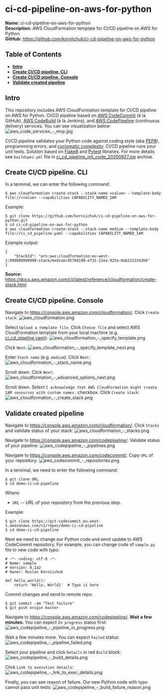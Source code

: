 # ci-cd-pipeline-on-aws-for-python
**Name:** ci-cd-pipeline-on-aws-for-python  
**Description:** AWS CloudFormation template for CI/CD pipeline on AWS for Python  
**GitHub:** https://github.com/korniichuk/ci-cd-pipeline-on-aws-for-python

## Table of Contents
* **[Intro](#intro)**
* **[Create CI/CD pipeline. CLI](#create-cicd-pipeline-cli)**
* **[Create CI/CD pipeline. Console](#create-cicd-pipeline-console)**
* **[Validate created pipeline](#validate-created-pipeline)**

## Intro
This repository includes AWS CloudFormation template for CI/CD pipeline on AWS for Python. CI/CD pipeline based on [AWS CodeCommit](https://aws.amazon.com/codecommit/) (à la GitHub), [AWS CodeBuild](https://aws.amazon.com/codebuild/) (à la Jenkins), and [AWS CodePipeline](https://aws.amazon.com/codepipeline/) (continuous delivery) services. You can see visualization below:
![aws_code_services_-_mvp.jpg](img/aws_code_services_-_mvp.jpg "AWS Code services. MVP")

CI/CD pipeline validates your Python code against coding style (aka [PEP8](https://www.python.org/dev/peps/pep-0008/)), programming errors, and [cyclomatic complexity](https://en.wikipedia.org/wiki/Cyclomatic_complexity). CI/CD pipeline runs your unit tests. Solution based on [Flake8](https://flake8.pycqa.org/en/latest/) and [Pytest](https://docs.pytest.org/en/stable/) libraries. For more details see `buildspec.yml` file in [ci_cd_pipeline_init_code_20200827.zip](https://s3-eu-west-1.amazonaws.com/korniichuk.share/code/ci_cd_pipeline_init_code_20200827.zip) archive.

## Create CI/CD pipeline. CLI
In a terminal, we can enter the following command:
```
$ aws cloudformation create-stack --stack-name <value> --template-body file://<value> --capabilities CAPABILITY_NAMED_IAM
```

Example:
```
$ git clone https://github.com/korniichuk/ci-cd-pipeline-on-aws-for-python.git
$ cd ci-cd-pipeline-on-aws-for-python
$ aws cloudformation create-stack --stack-name medium --template-body file://ci_cd_pipeline.yaml --capabilities CAPABILITY_NAMED_IAM
```

Example output:
```
{
    "StackId": "arn:aws:cloudformation:eu-west-1:999999999999:stack/medium/4576d190-e731-11ea-925a-0ab221334260"
}
```

**Source:** https://docs.aws.amazon.com/cli/latest/reference/cloudformation/create-stack.html

## Create CI/CD pipeline. Console
Navigate to https://console.aws.amazon.com/cloudformation/. Click `Create stack`:
![aws_cloudformation.png](img/aws_cloudformation.png "AWS CloudFormation")

Select `Upload a template file`. Click `Choose file` and select AWS CloudFormation template from your local machine (e.g. [ci_cd_pipeline.yaml](ci_cd_pipeline.yaml)):
![aws_cloudformation_-_specify_template.png](img/aws_cloudformation_-_specify_template.png "AWS CloudFormation. Specify template")

Click `Next`:
![aws_cloudformation_-_specify_template_next.png](img/aws_cloudformation_-_specify_template_next.png "AWS CloudFormation. Specify template. Next")

Enter `Stack name` (e.g. `medium`). Click `Next`:
![aws_cloudformation_-_stack_name.png](img/aws_cloudformation_-_stack_name.png "AWS CloudFormation. Stack name")

Scroll down. Click `Next`:
![aws_cloudformation_-_advanced_options_next.png](img/aws_cloudformation_-_advanced_options_next.png "AWS CloudFormation. Advanced options. Next")

Scroll down. Select `I acknowledge that AWS CloudFormation might create IAM resources with custom names.` checkbox. Click `Create stack`:
![aws_cloudformation_-_create_stack.png](img/aws_cloudformation_-_create_stack.png "AWS CloudFormation. Create stack")

## Validate created pipeline
Navigate to https://console.aws.amazon.com/cloudformation/. Click `Stacks` and validate status of your stack:
![aws_cloudformation_-_stacks.png](img/aws_cloudformation_-_stacks.png "AWS CloudFormation. Stacks")

Navigate to https://console.aws.amazon.com/codepipeline/. Validate status of your pipeline:
![aws_codepipeline_-_pipelines.png](img/aws_codepipeline_-_pipelines.png "AWS CodePipeline. Pipelines")

Navigate to https://console.aws.amazon.com/codecommit/. Copy `URL` of your repository:
![aws_codecommit_-_repositories.png](img/aws_codecommit_-_repositories.png "AWS CodeCommit. Repositories")

In a terminal, we need to enter the following command:
```
$ git clone URL
$ cd demo-ci-cd-pipeline
```

Where:
  - `URL` -- URL of your repository from the previous step.

Example:

```
$ git clone https://git-codecommit.eu-west-1.amazonaws.com/v1/repos/demo-ci-cd-pipeline
$ cd demo-ci-cd-pipeline
```

Next we need to change our Python code and send update to AWS CodeCommit repository. For example, you can change code of `sample.py` file to new code with typo:
```
# -*- coding: utf-8 -*-
# Name: sample
# Version: 0.1a2
# Owner: Ruslan Korniichuk

def hello_world():
    return 'Hello, World1'  # Typo is here
```

Commit changes and send to remote repo:
```
$ git commit -am "Test failure"
$ git push origin master
```

Navigate to https://console.aws.amazon.com/codepipeline/. **Wait a few minutes.** You can expect `In progress` status first:
![aws_codepipeline_-_pipeline_in_progress.png](img/aws_codepipeline_-_pipeline_in_progress.png "AWS CodePipeline. Pipeline in progress")

Wait a few minutes more. You can expect `Failed` status:
![aws_codepipeline_-_pipeline_failed.png](img/aws_codepipeline_-_pipeline_failed.png "AWS CodePipeline. Pipeline failed")

Select your pipeline and click `Details` in red `Build` block:
![aws_codepipeline_-_build_details.png](img/aws_codepipeline_-_build_details.png "AWS CodePipeline. Build details")

Click `Link to execution details`:
![aws_codepipeline_-_link_to_exec_details.png](img/aws_codepipeline_-_link_to_exec_details.png "AWS CodePipeline. Link to execution details")

Finally, you can see reason of failure. Our new Python code with typo cannot pass unit tests:
![aws_codepipeline_-_build_failure_reason.png](img/aws_codepipeline_-_build_failure_reason.png "AWS CodePipeline. Build failure reason")
